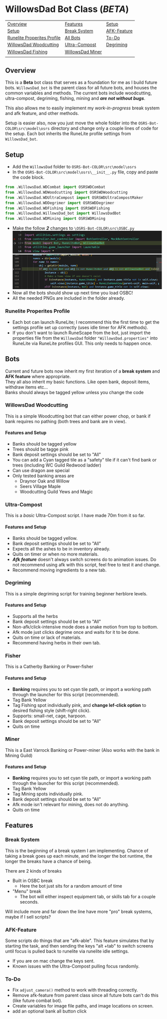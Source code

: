 # WillowsDad Bot Class (*BETA*)

|                                 |                           |                               |
|---------------------------------|---------------------------|-------------------------------|
| [Overview](#overview)           | [Features](#features)     | [Setup](#setup)               |
| [Setup](#setup)                 | [Break System](#break-system) | [AFK-Feature](#afk-feature) |
| [Runelite Properites Profile](#runelite-properites-profile) | [All Bots](#bots) | [To-Do](#to-do) |
| [WillowsDad Woodcutting](#willowsdad-woodcutting) | [Ultra-Compost](#ultra-compost) | [Degriming](#degriming) |
| [WillowsDad Fishing](#fisher) | [WillowsDad Miner](#miner) |  |
|                                 |                           |                               |







## Overview
This is a **Beta** bot class that serves as a foundation for me as I build future bots. `WillowsDad_bot` is the parent class for all future bots, and houses the common variables and methods. The current bots include woodcutting, ultra-compost, degriming, fishing, mining and ***are not without bugs***.  

This also allows me to easily implement my *work-in-progress* break system and afk feature, and other methods.

Setup is easier also, now you just move the whole folder into the `OSRS-Bot-COLOR\src\model\osrs` directory and change only a couple lines of code for the setup. Each bot inherits the RuneLite profile settings from `WillowsDad_bot`.

## Setup
- Add the `WillowsDad` folder to `OSRS-Bot-COLOR\src\model\osrs`
- In the `OSRS-Bot-COLOR\src\model\osrs\__init__.py` file, copy and paste the code block.

```python
from .WillowsDad.WDCombat import OSRSWDCombat
from .WillowsDad.WDWoodcutting import OSRSWDWoodcutting
from .WillowsDad.WDUltraCompost import OSRSWDUltraCompostMaker
from .WillowsDad.WDDegrimer import OSRSWDDegrimer
from .WillowsDad.WDFishing import OSRSWDFishing
from .WillowsDad.WillowsDad_bot import WillowsDadBot
from .WillowsDad.WDMining import OSRSWDMining
```
- Make the follow ***2*** changes to `\OSRS-Bot-COLOR\src\OSBC.py`
![](osbcmodification1.png) ![](osbcmodification2.png)
- Now all the bots should show up next time you load OSBC!
- All the needed PNGs are included in the folder already.


### Runelite Properites Profile
- Each bot can launch RuneLite; I recommend this the first time to get the settings profile set up correctly (uses idle timer for AFK methods).
- If you don't want to launch RuneScape from the bot, just import the properties file from the `WillowsDad` folder `"WillowsDad.properties"` into RuneLite via RuneLite profiles GUI. This only needs to happen once.

## Bots
Current and future bots now inherit my first iteration of a **break system** and **AFK feature** where appropriate.  
They all also inherit my basic functions. Like open bank, deposit items, withdraw items etc...  
Banks should always be tagged yellow unless you change the code

### WillowsDad Woodcutting
This is a simple Woodcutting bot that can either power chop, or bank if bank requires no pathing (both trees and bank are in view).
#### Features and Setup
- Banks should be tagged yellow
- Trees should be tagge pink
- Bank deposit settings should be set to "All"
- You can add a Cyan tagged tile as a "safety" tile if it can't find bank or trees (including WC Guild Redwood ladder)
- Can use dragon axe special
- Only tested banking areas are
  - Draynor Oak and Willow
  - Seers Village Maple
  - Woodcutting Guild Yews and Magic

### Ultra-Compost
This is a *basic* Ultra-Compost script. I have made 70m from it so far.
#### Features and Setup
- Banks should be tagged yellow.
- Bank deposit settings should be set to "All"
- Expects all the ashes to be in inventory already.
- Quits on timer or when no more materials.
- ***Afk feature*** doesn't always switch screens do to animation issues. Do not recommend using afk with this script, feel free to test it and change.
- Recommend moving ingredients to a new tab.

### Degriming
This is a simple degriming script for training beginner herblore levels.
#### Features and Setup
- Supports all the herbs
- Bank deposit settings should be set to "All"
- Non-afk/click-intensive mode does a snake motion from top to bottom.
- Afk mode just clicks degrime once and waits for it to be done.
- Quits on time or lack of materials.
- Recommend having herbs in their own tab.

### Fisher
This is a Catherby Banking or Power-fisher
#### Features and Setup
- **Banking** requires you to set cyan tile path, or import a working path through the launcher for this script (recommended).
- Tag Bank Yellow
- Tag Fishing spot individually pink, and **change lef-click option** to desired fishing style (shift-right click).
- Supports: small-net, cage, harpoon.
- Bank deposit settings should be set to "All"
- Quits on time

### Miner
This is a East Varrock Banking or Power-miner (Also works with the bank in Mining Guild)
#### Features and Setup
- **Banking** requires you to set cyan tile path, or import a working path through the launcher for this script (recommended).
- Tag Bank Yellow
- Tag Mining spots individually pink.
- Bank deposit settings should be set to "All"
- Afk mode isn't relevant for mining, does not do anything.
- Quits on time

## Features

### Break System
This is the beginning of a break system I am implementing. Chance of taking a break goes up each minute, and the longer the bot runtime, the longer the breaks have a chance of being. 

There are 2 kinds of breaks
- Built in OSBC break
  - Here the bot just sits for a random amount of time
- "Menu" break
  - The bot will either inspect equipment tab, or skills tab for a couple seconds.

Will include more and far down the line have more "pro" break systems, maybe if I sell scripts?

### AFK-Feature
Some scripts do things that are "afk-able". This feature simulates that by starting the task, and then sending the keys "alt +tab" to switch screens until focus is pulled back to runelite via runelite idle settings.
- If you are on mac change the keys sent.
- Known issues with the Ultra-Compost pulling focus randomly.

### To-Do

- Fix `adjust_camera()` method to work with threading correctly.
- Remove afk-feature from parent class since all future bots can't do this (like future combat bot).
- Create variables for image file paths, and image locations on screen.
- add an optional bank all button click
  

